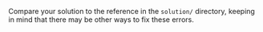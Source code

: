 <!-- TODO 

--target

--outDir

--init


 -->



 Compare your solution to the reference in the `solution/` directory, keeping in mind that there may be other ways to fix these errors.
